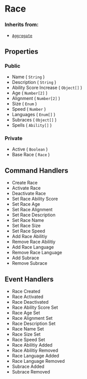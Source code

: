# Race

### Inherits from:
- [`Aggregate`](../../../Infrastructure/Aggregate.md)

## Properties
### Public
- Name ( `String` )
- Description ( `String` )
- Ability Score Increase ( `Object[]` )
- Age ( `Number[2]` )
- Alignment ( `Number[2]` )
- Size ( `Enum` )
- Speed ( `Number` )
- Languages ( `Enum[]` )
- Subraces ( `Object[]` )
- Spells ( `Ability[]` )

### Private
- Active ( `Boolean` )
- Base Race ( `Race` )

## Command Handlers
- Create Race
- Activate Race
- Deactivate Race
- Set Race Ability Score
- Set Race Age
- Set Race Alignment
- Set Race Description
- Set Race Name
- Set Race Size
- Set Race Speed
- Add Race Abilitiy
- Remove Race Abilitiy
- Add Race Language
- Remove Race Language
- Add Subrace
- Remove Subrace

## Event Handlers
- Race Created
- Race Activated
- Race Deactivated
- Race Ability Score Set
- Race Age Set
- Race Alignment Set
- Race Description Set
- Race Name Set
- Race Size Set
- Race Speed Set
- Race Abilitiy Added
- Race Abilitiy Removed
- Race Language Added
- Race Language Removed
- Subrace Added
- Subrace Removed